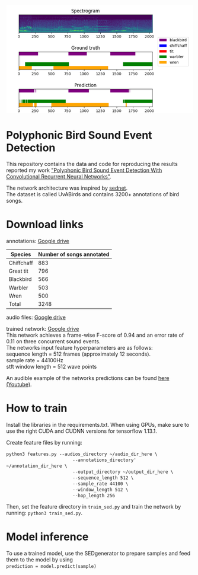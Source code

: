 

![alt text](predictions.png)


# Polyphonic Bird Sound Event Detection


This repository contains the data and code for reproducing the results reported my work 
["Polyphonic Bird Sound Event Detection With
Convolutional Recurrent Neural Networks"](https://drive.google.com/open?id=1726Uo_Y1skX0ebFjR9_exTwcgOU0c5Hl).
 
The network architecture was inspired by [sednet](https://github.com/sharathadavanne/sed-crnn/blob/master/README.md).    
The dataset is called UvABirds and contains 3200+ annotations of bird songs. 

# Download links 
annotations: 
[Google drive](https://drive.google.com/open?id=1eM9z5Z_GJgSHrhZjhTvamj6V_gYoF0k9)
     

| Species    	| Number of songs annotated 	|
|------------	|---------------------------	|
| Chiffchaff 	| 883                       	|
| Great tit  	| 796                       	|
| Blackbird  	| 566                       	|
| Warbler    	| 503                       	|
| Wren       	| 500                       	|
| Total      	| 3248                      	|

audio files: 
[Google drive](https://drive.google.com/open?id=1rm0KpcpQgd3gXQO_oeLWcLSzFrdKyj-i)

trained network:
[Google drive](https://drive.google.com/open?id=17OSyrQj6TCPiIVYseeSv_HrlEgKk0ptW)   
This network achieves a frame-wise F-score of 0.94 and an error rate of 0.11 on three concurrent sound events.    
The networks input feature hyperparameters are as follows:    
sequence length = 512 frames (approximately 12 seconds).    
sample rate = 44100Hz    
stft window length = 512 wave points   

An audible example of the networks predictions can be found [here (Youtube)](https://www.youtube.com/playlist?list=PLcJ_PpkRNLbGds9A_qoV077HOoZ-0GT_L).


# How to train 
Install the libraries in the requirements.txt. When using GPUs, make sure to use the right CUDA and CUDNN versions for tensorflow 1.13.1.      

Create feature files by running:
``` 
python3 features.py --audios_directory ~/audio_dir_here \
                         --annotations_directory' ~/annotation_dir_here \
                         --output_directory ~/output_dir_here \
                         --sequence_length 512 \
                         --sample_rate 44100 \
                         --window_length 512 \
                         --hop_length 256
```
Then, set the feature directory in `train_sed.py` and train the network by running: 
` python3 train_sed.py `.

# Model inference
To use a trained model, use the SEDgenerator to prepare samples and feed them to the model by using      
`prediction = model.predict(sample)` 
   



